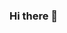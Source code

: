 ### Hi there 👋

<!--
**melissacurry/melissacurry** is a ✨ _special_ ✨ repository because its `README.md` (this file) appears on your GitHub profile.

Here are some ideas to get you started:

- 🔭 I’m currently working on faculty retention and turnover.
- 🌱 I’m currently learning coding! 
- 👯 I’m looking to collaborate on faculty retention.
- 🤔 I’m looking for help with ...
- 💬 Ask me about ...
- 📫 How to reach me: mmayer@ufl.edu
- 😄 Pronouns: she/her
- ⚡ Fun fact: I've worked for UF for 24 years this year! 
-->
